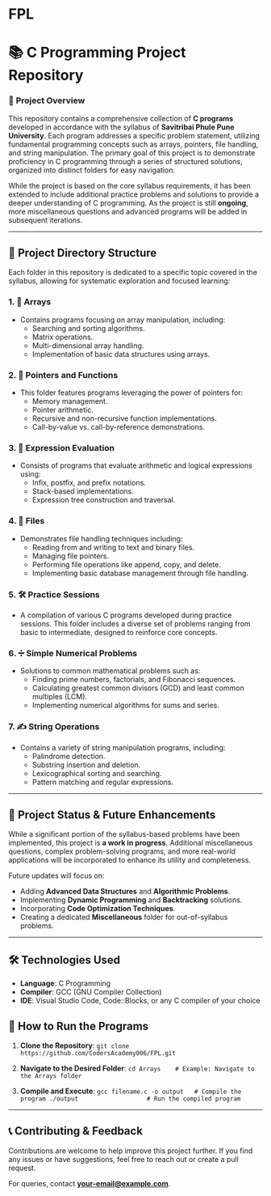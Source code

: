 # FPL

📚 C Programming Project Repository
===================================

### 🔰 **Project Overview**

This repository contains a comprehensive collection of **C programs** developed in accordance with the syllabus of **Savitribai Phule Pune University**. Each program addresses a specific problem statement, utilizing fundamental programming concepts such as arrays, pointers, file handling, and string manipulation. The primary goal of this project is to demonstrate proficiency in C programming through a series of structured solutions, organized into distinct folders for easy navigation.

While the project is based on the core syllabus requirements, it has been extended to include additional practice problems and solutions to provide a deeper understanding of C programming. As the project is still **ongoing**, more miscellaneous questions and advanced programs will be added in subsequent iterations.

* * * * *

📁 **Project Directory Structure**
----------------------------------

Each folder in this repository is dedicated to a specific topic covered in the syllabus, allowing for systematic exploration and focused learning:

### 1\. **🔢 Arrays**

-   Contains programs focusing on array manipulation, including:
    -   Searching and sorting algorithms.
    -   Matrix operations.
    -   Multi-dimensional array handling.
    -   Implementation of basic data structures using arrays.

### 2\. **🔗 Pointers and Functions**

-   This folder features programs leveraging the power of pointers for:
    -   Memory management.
    -   Pointer arithmetic.
    -   Recursive and non-recursive function implementations.
    -   Call-by-value vs. call-by-reference demonstrations.

### 3\. **🧮 Expression Evaluation**

-   Consists of programs that evaluate arithmetic and logical expressions using:
    -   Infix, postfix, and prefix notations.
    -   Stack-based implementations.
    -   Expression tree construction and traversal.

### 4\. **📂 Files**

-   Demonstrates file handling techniques including:
    -   Reading from and writing to text and binary files.
    -   Managing file pointers.
    -   Performing file operations like append, copy, and delete.
    -   Implementing basic database management through file handling.

### 5\. **🛠️ Practice Sessions**

-   A compilation of various C programs developed during practice sessions. This folder includes a diverse set of problems ranging from basic to intermediate, designed to reinforce core concepts.

### 6\. **➗ Simple Numerical Problems**

-   Solutions to common mathematical problems such as:
    -   Finding prime numbers, factorials, and Fibonacci sequences.
    -   Calculating greatest common divisors (GCD) and least common multiples (LCM).
    -   Implementing numerical algorithms for sums and series.

### 7\. **✍️ String Operations**

-   Contains a variety of string manipulation programs, including:
    -   Palindrome detection.
    -   Substring insertion and deletion.
    -   Lexicographical sorting and searching.
    -   Pattern matching and regular expressions.

* * * * *

🚀 **Project Status & Future Enhancements**
-------------------------------------------

While a significant portion of the syllabus-based problems have been implemented, this project is **a work in progress**. Additional miscellaneous questions, complex problem-solving programs, and more real-world applications will be incorporated to enhance its utility and completeness.

Future updates will focus on:

-   Adding **Advanced Data Structures** and **Algorithmic Problems**.
-   Implementing **Dynamic Programming** and **Backtracking** solutions.
-   Incorporating **Code Optimization Techniques**.
-   Creating a dedicated **Miscellaneous** folder for out-of-syllabus problems.

* * * * *

🛠️ **Technologies Used**
-------------------------

-   **Language**: C Programming
-   **Compiler**: GCC (GNU Compiler Collection)
-   **IDE**: Visual Studio Code, Code::Blocks, or any C compiler of your choice

🎯 **How to Run the Programs**
------------------------------

1.  **Clone the Repository**:
    `git clone https://github.com/CodersAcademy006/FPL.git`

2.  **Navigate to the Desired Folder**:
    `cd Arrays    # Example: Navigate to the Arrays folder`

3.  **Compile and Execute**:
    `gcc filename.c -o output   # Compile the program
    ./output                   # Run the compiled program`

* * * * *

📞 **Contributing & Feedback**
------------------------------

Contributions are welcome to help improve this project further. If you find any issues or have suggestions, feel free to reach out or create a pull request.

For queries, contact **your-email@example.com**.
